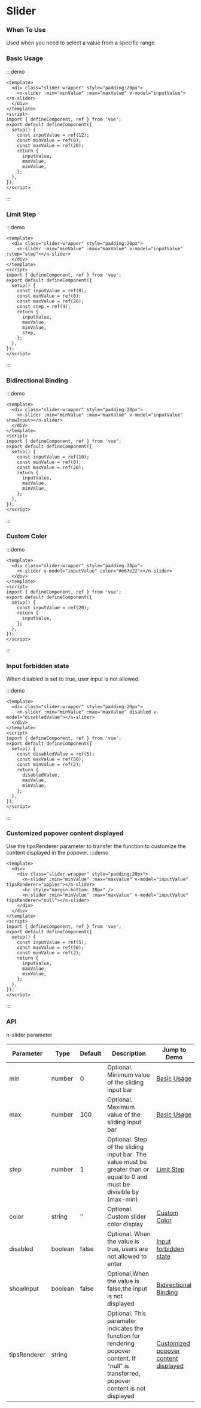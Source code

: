 # Slider

### When To Use

Used when you need to select a value from a specific range.

### Basic Usage

:::demo

```vue
<template>
  <div class="slider-wrapper" style="padding:20px">
    <n-slider :min="minValue" :max="maxValue" v-model="inputValue"></n-slider>
  </div>
</template>
<script>
import { defineComponent, ref } from 'vue';
export default defineComponent({
  setup() {
    const inputValue = ref(12);
    const minValue = ref(0);
    const maxValue = ref(20);
    return {
      inputValue,
      maxValue,
      minValue,
    };
  },
});
</script>
```

:::

### Limit Step

:::demo

```vue
<template>
  <div class="slider-wrapper" style="padding:20px">
    <n-slider :min="minValue" :max="maxValue" v-model="inputValue" :step="step"></n-slider>
  </div>
</template>
<script>
import { defineComponent, ref } from 'vue';
export default defineComponent({
  setup() {
    const inputValue = ref(8);
    const minValue = ref(0);
    const maxValue = ref(20);
    const step = ref(4);
    return {
      inputValue,
      maxValue,
      minValue,
      step,
    };
  },
});
</script>
```

:::

### Bidirectional Binding

:::demo

```vue
<template>
  <div class="slider-wrapper" style="padding:20px">
    <n-slider :min="minValue" :max="maxValue" v-model="inputValue" showInput></n-slider>
  </div>
</template>
<script>
import { defineComponent, ref } from 'vue';
export default defineComponent({
  setup() {
    const inputValue = ref(10);
    const minValue = ref(0);
    const maxValue = ref(20);
    return {
      inputValue,
      maxValue,
      minValue,
    };
  },
});
</script>
```

:::

### Custom Color

:::demo

```vue
<template>
  <div class="slider-wrapper" style="padding:20px">
    <n-slider v-model="inputValue" color="#e67e22"></n-slider>
  </div>
</template>
<script>
import { defineComponent, ref } from 'vue';
export default defineComponent({
  setup() {
    const inputValue = ref(20);
    return {
      inputValue,
    };
  },
});
</script>
```

:::

### Input forbidden state

When disabled is set to true, user input is not allowed.

:::demo

```vue
<template>
  <div class="slider-wrapper" style="padding:20px">
    <n-slider :min="minValue" :max="maxValue" disabled v-model="disabledValue"></n-slider>
  </div>
</template>
<script>
import { defineComponent, ref } from 'vue';
export default defineComponent({
  setup() {
    const disabledValue = ref(5);
    const maxValue = ref(50);
    const minValue = ref(2);
    return {
      disabledValue,
      maxValue,
      minValue,
    };
  },
});
</script>
```

:::

### Customized popover content displayed

Use the tipsRenderer parameter to transfer the function to customize the content displayed in the popover.
:::demo

```vue
<template>
  <div>
    <div class="slider-wrapper" style="padding:20px">
      <n-slider :min="minValue" :max="maxValue" v-model="inputValue" tipsRenderer="apples"></n-slider>
      <br style="margin-bottom: 20px" />
      <n-slider :min="minValue" :max="maxValue" v-model="inputValue" tipsRenderer="null"></n-slider>
    </div>
  </div>
</template>
<script>
import { defineComponent, ref } from 'vue';
export default defineComponent({
  setup() {
    const inputValue = ref(5);
    const maxValue = ref(50);
    const minValue = ref(2);
    return {
      inputValue,
      maxValue,
      minValue,
    };
  },
});
</script>
```

:::

### API

n-slider parameter

| Parameter    | Type    | Default | Description                                                                                                                               | Jump to Demo                                                                  |
| ------------ | ------- | ------- | ----------------------------------------------------------------------------------------------------------------------------------------- | ----------------------------------------------------------------------------- |
| min          | number  | 0       | Optional. Minimum value of the sliding input bar                                                                                          | [Basic Usage](#basic-usage)                                                   |
| max          | number  | 100     | Optional. Maximum value of the sliding input bar                                                                                          | [Basic Usage](#basic-usage)                                                   |
| step         | number  | 1       | Optional. Step of the sliding input bar. The value must be greater than or equal to 0 and must be divisible by (max-min)                  | [Limit Step ](#limit-step)                                                    |
| color        | string  | ''      | Optional. Custom slider color display                                                                                                     | [Custom Color](#custom-color)                                                 |
| disabled     | boolean | false   | Optional. When the value is true, users are not allowed to enter                                                                          | [Input forbidden state](#input-forbidden-state)                               |
| showInput    | boolean | false   | Optional,When the value is false,the input is not displayed                                                                               | [Bidirectional Binding](#bidirectional-binding)                               |
| tipsRenderer | string  |         | Optional. This parameter indicates the function for rendering popover content. If "null" is transferred, popover content is not displayed | [Customized popover content displayed](#customized-popover-content-displayed) |
